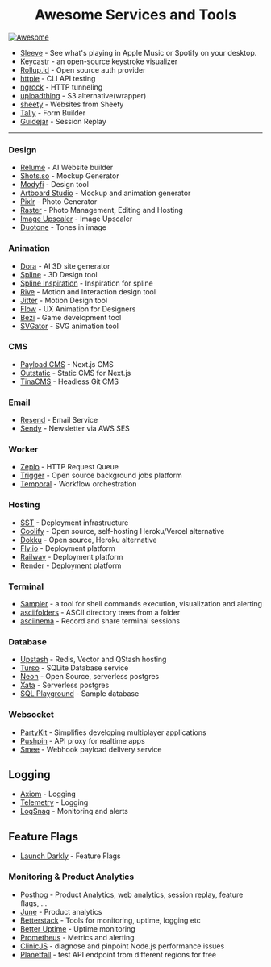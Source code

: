 <h1 align="center">
  Awesome Services and Tools
</h1>

[![Awesome](https://cdn.rawgit.com/sindresorhus/awesome/d7305f38d29fed78fa85652e3a63e154dd8e8829/media/badge.svg)](https://github.com/sindresorhus/awesome)

- [Sleeve](https://replay.software/sleeve) - See what's playing in Apple Music or Spotify on your desktop.
- [Keycastr](https://github.com/keycastr/keycastr) - an open-source keystroke visualizer
- [Rollup.id](https://rollup.id/) - Open source auth provider
- [httpie](https://httpie.io/) - CLI API testing
- [ngrock](https://ngrok.com/) - HTTP tunneling
- [uploadthing](https://uploadthing.com/) - S3 alternative(wrapper)
- [sheety](https://sheety.co/) - Websites from Sheety
- [Tally](https://tally.so/) - Form Builder
- [Guidejar](https://www.guidejar.com/) - Session Replay

---

### Design

- [Relume](https://www.relume.io/) - AI Website builder
- [Shots.so](https://shots.so/) - Mockup Generator
- [Modyfi](https://www.modyfi.com/) - Design tool
- [Artboard Studio](https://artboard.studio/) - Mockup and animation generator
- [Pixlr](https://pixlr.com/) - Photo Generator
- [Raster](https://raster.app/) - Photo Management, Editing and Hosting
- [Image Upscaler](https://clipdrop.co/image-upscaler) - Image Upscaler
- [Duotone](https://duotone.shapefactory.co/) - Tones in image

### Animation

- [Dora](https://www.dora.run/) - AI 3D site generator
- [Spline](https://spline.design/) - 3D Design tool
- [Spline Inspiration](https://splinespiration.com/) - Inspiration for spline
- [Rive](https://rive.app/) - Motion and Interaction design tool
- [Jitter](https://jitter.video/) - Motion Design tool
- [Flow](https://createwithflow.com/) - UX Animation for Designers
- [Bezi](https://www.bezi.com/) - Game development tool
- [SVGator](https://www.svgator.com/) - SVG animation tool

### CMS

- [Payload CMS](https://payloadcms.com/) - Next.js CMS
- [Outstatic](https://outstatic.com/) - Static CMS for Next.js
- [TinaCMS](https://tina.io/) - Headless Git CMS

### Email

- [Resend](https://resend.com/) - Email Service
- [Sendy](https://sendy.co/) - Newsletter via AWS SES

### Worker

- [Zeplo](https://www.zeplo.io/) - HTTP Request Queue
- [Trigger](https://trigger.dev/) - Open source background jobs platform
- [Temporal](https://temporal.io/) - Workflow orchestration

### Hosting

- [SST](https://sst.dev/) - Deployment infrastructure
- [Coolify](https://coolify.io/) - Open source, self-hosting Heroku/Vercel alternative
- [Dokku](https://dokku.com/) - Open source, Heroku alternative
- [Fly.io](https://fly.io/) - Deployment platform
- [Railway](https://railway.app/) - Deployment platform
- [Render](https://render.com/) - Deployment platform

### Terminal

- [Sampler](https://sampler.dev/) - a tool for shell commands execution, visualization and alerting
- [asciifolders](https://www.asciifolders.com/) - ASCII directory trees from a folder
- [asciinema](https://asciinema.org/) - Record and share terminal sessions

### Database

- [Upstash](https://upstash.com/) - Redis, Vector and QStash hosting
- [Turso](https://turso.tech/) - SQLite Database service
- [Neon](https://neon.tech/) - Open Source, serverless postgres
- [Xata](https://xata.io/) - Serverless postgres
- [SQL Playground](https://uibakery.io/sql-playground) - Sample database

### Websocket

- [PartyKit](https://www.partykit.io/) - Simplifies developing multiplayer applications
- [Pushpin](https://pushpin.org/) - API proxy for realtime apps
- [Smee](https://smee.io/) - Webhook payload delivery service

## Logging

- [Axiom](https://www.axiom.co/) - Logging
- [Telemetry](https://betterstack.com/telemetry) - Logging
- [LogSnag](https://logsnag.com/) - Monitoring and alerts

## Feature Flags

- [Launch Darkly](https://launchdarkly.com/) - Feature Flags

### Monitoring & Product Analytics

- [Posthog](https://posthog.com/) - Product Analytics, web analytics, session replay, feature flags, ...
- [June](https://www.june.so/) - Product analytics
- [Betterstack](https://betterstack.com/) - Tools for monitoring, uptime, logging etc
- [Better Uptime](https://betteruptime.com/) - Uptime monitoring
- [Prometheus](https://prometheus.io/) - Metrics and alerting
- [ClinicJS](https://clinicjs.org/) - diagnose and pinpoint Node.js performance issues
- [Planetfall](https://planetfall.io/) - test API endpoint from different regions for free
